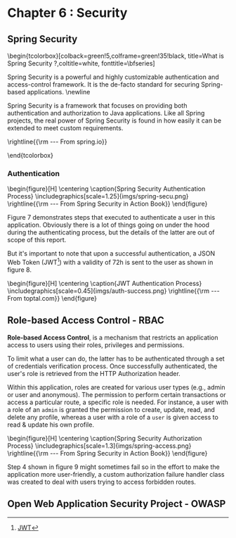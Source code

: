 Chapter 6 : Security
=====================

## Spring Security

\begin{tcolorbox}[colback=green!5,colframe=green!35!black,
title=What is Spring Security ?,coltitle=white, fonttitle=\bfseries]

Spring Security is a powerful and highly customizable authentication and access-control framework. 
It is the de-facto standard for securing Spring-based applications.  \newline

Spring Security is a framework that focuses on providing both authentication and authorization to Java applications. 
Like all Spring projects, the real power of Spring Security is found in how easily it can be extended to meet custom 
requirements.

\rightline{{\rm --- From spring.io}}

\end{tcolorbox}


### Authentication 

\begin{figure}[H]
\centering
\caption{Spring Security Authentication Process}
\includegraphics[scale=1.25]{imgs/spring-secu.png}
\rightline{{\rm --- From Spring Security in Action Book}}
\end{figure}

Figure 7 demonstrates steps that executed to authenticate a user in this application. Obviously there is a lot of things 
going on under the hood during the authenticating process, but the details of the latter are out of scope 
of this report.

But it's important to note that upon a successful authentication, a JSON Web Token (JWT[^6]) with a validity of 72h
is sent to the user as shown in figure 8. 

\begin{figure}[H]
\centering
\caption{JWT Authentication Process}
\includegraphics[scale=0.45]{imgs/auth-success.png}
\rightline{{\rm --- From toptal.com}}
\end{figure}


## Role-based Access Control - RBAC

**Role-based Access Control**, is a mechanism that restricts an application access to users 
using their roles, privileges and permissions.

To limit what a user can do, the latter has to be authenticated through a set of credentials verification process. 
Once successfully authenticated, the user's role is retrieved from the HTTP Authorization header.

Within this application, roles are created for various user types (e.g., admin or user and anonymous). 
The permission to perform certain transactions or access a particular route, a specific role is needed. 
For instance, a user with a role of an `admin` is granted the permission to create, update, read, and 
delete any profile, whereas a user with a role of a `user` is given access to read & update his own profile.

\begin{figure}[H]
\centering
\caption{Spring Security Authorization Process}
\includegraphics[scale=1.3]{imgs/spring-access.png}
\rightline{{\rm --- From Spring Security in Action Book}}
\end{figure}

Step 4 shown in figure 9 might sometimes fail so in the effort to make the application more user-friendly, 
a custom authorization failure handler class was created to deal with users trying to access forbidden routes. 


## Open Web Application Security Project - OWASP

[^6]: [JWT](https://jwt.io/)